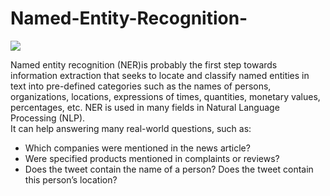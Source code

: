 # Named-Entity-Recognition-

![](/Images/icon.png)








Named entity recognition (NER)is probably the first step towards information extraction that seeks to locate and classify named entities in text into pre-defined categories such as the names of persons, organizations, locations, expressions of times, quantities, monetary values, percentages, etc. NER is used in many fields in Natural Language Processing (NLP).<br>
It can help answering many real-world questions, such as:
<ul>
<li>Which companies were mentioned in the news article?</li>
<li>Were specified products mentioned in complaints or reviews?</li>
<li>Does the tweet contain the name of a person? Does the tweet contain this person’s location?</li>
  </ul>
